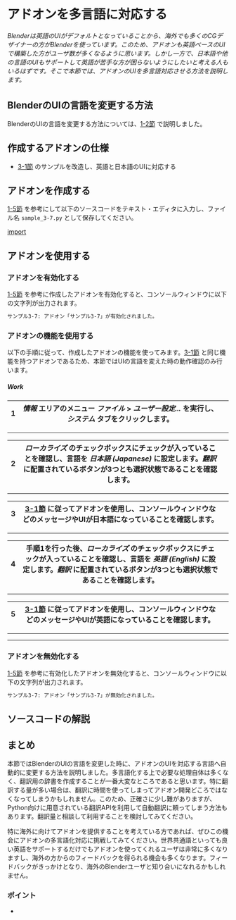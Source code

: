 <div id="sect_title_img_3_6"></div>

<div id="sect_title_text"></div>

# アドオンを多言語に対応する

<div id="preface"></div>

###### Blenderは英語のUIがデフォルトとなっていることから、海外でも多くのCGデザイナーの方がBlenderを使っています。このため、アドオンも英語ベースのUIで構築した方がユーザ数が多くなるように思います。しかし一方で、日本語や他の言語のUIもサポートして英語が苦手な方が困らないようにしたいと考える人もいるはずです。そこで本節では、アドオンのUIを多言語対応させる方法を説明します。

## BlenderのUIの言語を変更する方法

BlenderのUIの言語を変更する方法については、[1-2節](../chapter_01/02_Use_Blender_Add-on.md) で説明しました。


## 作成するアドオンの仕様

* [3-1節](01_Handle_Mouse_Click_Event.md) のサンプルを改造し、英語と日本語のUIに対応する

## アドオンを作成する

[1-5節](../chapter_01/05_Install_own_Add-on.md) を参考にして以下のソースコードをテキスト・エディタに入力し、ファイル名 ```sample_3-7.py``` として保存してください。

[import](../../sample/src/chapter_03/sample_3-7.py)

## アドオンを使用する

### アドオンを有効化する

[1-5節](../chapter_01/05_Install_own_Add-on.md) を参考に作成したアドオンを有効化すると、コンソールウィンドウに以下の文字列が出力されます。

```sh
サンプル3-7: アドオン「サンプル3-7」が有効化されました。
```


### アドオンの機能を使用する

以下の手順に従って、作成したアドオンの機能を使ってみます。[3-1節](01_Handle_Mouse_Click_Event.md) と同じ機能を持つアドオンであるため、本節ではUIの言語を変えた時の動作確認のみ行います。

<div id="process_title"></div>

##### Work

<div id="process"></div>

|<div id="box">1</div>|*情報* エリアのメニュー *ファイル* > *ユーザー設定...* を実行し、*システム* タブをクリックします。||
|---|---|---|

<div id="process_sep"></div>

---

<div id="process"></div>

|<div id="box">2</div>|*ローカライズ* のチェックボックスにチェックが入っていることを確認し、言語を *日本語 (Japanese)* に設定します。*翻訳* に配置されているボタンが3つとも選択状態であることを確認します。||
|---|---|---|

<div id="process_sep"></div>

---

<div id="process"></div>

|<div id="box">3</div>|[3-1節](01_Handle_Mouse_Click_Event.md) に従ってアドオンを使用し、コンソールウィンドウなどのメッセージやUIが日本語になっていることを確認します。||
|---|---|---|

<div id="process_sep"></div>

---

<div id="process"></div>

|<div id="box">4</div>|手順1を行った後、*ローカライズ* のチェックボックスにチェックが入っていることを確認し、言語を *英語 (English)* に設定します。*翻訳* に配置されているボタンが3つとも選択状態であることを確認します。||
|---|---|---|

<div id="process_sep"></div>

---


<div id="process"></div>

|<div id="box">5</div>|[3-1節](01_Handle_Mouse_Click_Event.md) に従ってアドオンを使用し、コンソールウィンドウなどのメッセージやUIが英語になっていることを確認します。||
|---|---|---|

<div id="process_sep"></div>

---


<div id="process_start_end"></div>

---


### アドオンを無効化する

[1-5節](../chapter_01/05_Install_own_Add-on.md) を参考に有効化したアドオンを無効化すると、コンソールウィンドウに以下の文字列が出力されます。

```sh
サンプル3-7: アドオン「サンプル3-7」が無効化されました。
```

## ソースコードの解説




## まとめ

本節ではBlenderのUIの言語を変更した時に、アドオンのUIを対応する言語へ自動的に変更する方法を説明しました。多言語化する上で必要な処理自体は多くなく、翻訳用の辞書を作成することが一番大変なところであると思います。特に翻訳する量が多い場合は、翻訳に時間を使ってしまってアドオン開発どころではなくなってしまうかもしれません。このため、正確さに少し難がありますが、Python向けに用意されている翻訳APIを利用して自動翻訳に頼ってしまう方法もあります。翻訳量と相談して利用することを検討してみてください。

特に海外に向けてアドオンを提供することを考えている方であれば、ぜひこの機会にアドオンの多言語化対応に挑戦してみてください。世界共通語といっても良い英語をサポートするだけでもアドオンを使ってくれるユーザは非常に多くなりますし、海外の方からのフィードバックを得られる機会も多くなります。フィードバックがきっかけとなり、海外のBlenderユーザと知り合いになれるかもしれません。


<div id="point"></div>

### ポイント

<div id="point_item"></div>

*
